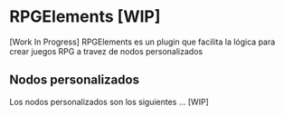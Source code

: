 # RPGElements [WIP]

[Work In Progress] RPGElements es un plugin que facilita la lógica para crear juegos RPG a travez de nodos personalizados

## Nodos personalizados

Los nodos personalizados son los siguientes ... [WIP]
